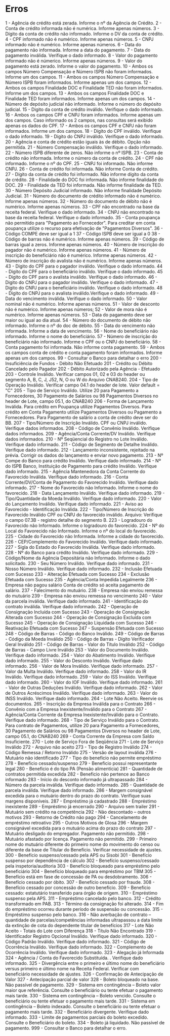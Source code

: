 # Erros
1 - Agência de crédito está zerada. Informe o nº da Agência de Crédito. 
2 - Conta de crédito informada não é numérica. Informe apenas números. 
3 - Dígito da conta de crédito não informado. Informe o DV da conta de crédito. 
4 - CPF informado não é numérico. Informe apenas números. 
5 - CNPJ informado não é numérico. Informe apenas números. 
6 - Data do pagamento não informada. Informe a data do pagamento. 
7 - Data do pagamento inválida. Verifique o dado informado. 
8 - Valor do pagamento informado não é númerico. Informe apenas números. 
9 - Valor do pagamento está zerado. Informe o valor do pagamento. 
10 - Ambos os campos Número Compensação e Número ISPB não foram informados. Informe um dos campos. 
11 - Ambos os campos Número Compensação e Número ISPB foram informados. Informe apenas um dos campos. 
12 - Ambos os campos Finalidade DOC e Finalidade TED não foram informados. Informe um dos campos. 
13 - Ambos os campos Finalidade DOC e Finalidade TED foram informados. Informe apenas um dos campos. 
14 - Número de depósito judicial não informado. Informe o número do depósito judicial. 
15 - Digito da conta de crédito inválido. Verifique o dado informado. 
16 - Ambos os campos CPF e CNPJ foram informados. Informe apenas um dos campos. Caso informado os 2 campos, nas consultas será exibido apenas os dados do CPF. 
17 - Ambos os campos CPF e CNPJ não foram informados. Informe um dos campos. 
18 - Dígito do CPF inválido. Verifique o dado informado. 
19 - Dígito do CNPJ inválido. Verifique o dado informado. 
20 - Agência e conta de crédito estão iguais às de débito. Opção não permitida. 
21 - Número Compensação inválido. Verifique o dado informado. 
22 - Número ISPB diferente de zeros. Não informe o nº ISPB. 
23 - Conta de crédito não informada. Informe o número da conta de crédito. 
24 - CPF não informado. Informe o nº do CPF. 
25 - CNPJ foi informado. Não informe CNPJ. 
26 - Conta de crédito foi informada. Não informe Conta de crédito. 
27 - Dígito da conta de crédito foi informado. Não informe dígito da conta de crédito. 
28 - Finalidade do DOC foi informada. Não informe finalidade do DOC. 
29 - Finalidade da TED foi informada. Não informe finalidade da TED. 
30 - Número Depósito Judicial informado. Não informe finalidade Depósito Judicial. 
31 - Número do documento de crédito informado não é numérico. Informe apenas números. 
32 - Número do documento de débito não é numérico. Informe apenas números. 
33 - CPF não encontrado na base da receita federal. Verifique o dado informado. 
34 - CNPJ não encontrado na base da receita federal. Verifique o dado informado. 
35 - Conta poupança não permitido para "Pagamento ao Fornecedor". Para creditar em conta poupança utilize o recurso para efetivação de "Pagamentos Diversos". 
36 - Código COMPE deve ser igual a 1 
37 - Código ISPB deve ser igual a 0 
38 - Código de barras não é numérico. Informe apenas números. 
39 - Código de barras igual a zeros. Informe apenas números. 
40 - Número de inscrição do pagador não é numérico. Informe apenas números. 
41 - Número de inscrição do beneficiário não é numérico. Informe apenas números. 
42 - Número de inscrição do avalista não é numérico. Informe apenas números. 
43 - Digito do CPF para o pagador inválido. Verifique o dado informado. 
44 - Digito do CPF para o beneficiário inválido. Verifique o dado informado. 
45 - Digito do CPF para o avalista inválido. Verifique o dado informado. 
46 - Digito do CNPJ para o pagador inválido. Verifique o dado informado. 
47 - Digito do CNPJ para o beneficiário inválido. Verifique o dado informado. 
48 - Digito do CNPJ para o avalista inválido.Verifique o dado informado. 
49 - Data do vencimento inválida. Verifique o dado informado. 
50 - Valor nominal não é numérico. Informe apenas números. 
51 - Valor de desconto não é numérico. Informe apenas números; 
52 - Valor de mora não é numérico. Informe apenas números. 
53 - Data do pagamento deve ser maior ou igual ao dia atual. 
54 - Número do documento de débito não informado. Informe o nº do doc de débito. 
55 - Data do vencimento não informada. Informe a data de vencimento. 
56 - Nome do beneficiário não informado. Informe o nome do beneficiário. 
57 - Número de inscrição do beneficiário não informado. Informe o CPF ou o CNPJ do beneficiário. 
58 - Conta pagamento foi informada. Não informe conta pagamento. 
59 - Ambos os campos conta de crédito e conta pagamento foram informados. Informe apenas um dos campos. 
99 - Consultar o Banco para detalhar o erro 
200 - Insuficiência de Fundos - Débito Não Efetuado 
201 - Crédito ou Débito Cancelado pelo Pagador 
202 - Débito Autorizado pela Agência - Efetuado 
203 - Controle Inválido. Verificar campos 01, 02 e 03 do header ou segmento A, B, C, J, J52, N, O ou W do Arquivo CNAB240. 
204 - Tipo de Operação Inválido. Verificar campo 04.1 do header de lote. Valor default = "C" 
205 - Tipo de Serviço Inválido. Utilize 20 para Pagamento a Fornecedores, 30 Pagamento de Salários ou 98 Pagamentos Diversos no header de Lote, campo 05.1, do CNAB240 
206 - Forma de Lançamento Inválida. Para crédito em Poupança utilize Pagamentos Diversos. Para crédito em Conta Pagamento utilize Pagamentos Diversos ou Pagamento a Fornecedores. Para Pagamento de salário a conta de crédito deve ser do BB. 
207 - Tipo/Número de Inscrição Inválido. CPF ou CNPJ inválido. Verifique dados informados. 
208 - Código de Convênio Inválido. Verifique dados informados. 
209 - Agência/Conta Corrente/DV Inválido. Verifique dados informados. 
210 - Nº Seqüencial do Registro no Lote Inválido. Verifique dado informado. 
211 - Código de Segmento de Detalhe Inválido. Verifique dado informado. 
212 - Lançamento inconsistente, rejeitado na prévia. Corrigir os dados do lançamento e enviar novo pagamento. 
213 - Nº Compe do Banco para crédito Inválido. Verifique dado informado. 
214 - Nº do ISPB Banco, Instituição de Pagamento para crédito Inválido. Verifique dado informado. 
215 - Agência Mantenedora da Conta Corrente do Favorecido Inválida. Verifique dado informado. 
216 - Conta Corrente/DV/Conta de Pagamento do Favorecido Inválido. Verifique dado informado. 
217 - Nome do Favorecido não Informado. Informe o nome do favorecido. 
218 - Data Lançamento Inválido. Verifique dado informado. 
219 - Tipo/Quantidade da Moeda Inválido. Verifique dado informado. 
220 - Valor do Lançamento Inválido. Verifique dado informado. 
221 - Aviso ao Favorecido - Identificação Inválida. 
222 - Tipo/Número de Inscrição do Favorecido Inválido CPF ou CNPJ do favorecido inválido. Arquivo: Verifique o campo 07.3B - registro detalhe do segmento B. 
223 - Logradouro do Favorecido não Informado. Informe o logradouro do favorecido. 
224 - Nº do Local do Favorecido não Informado. Informe o nº do local do favorecido. 
225 - Cidade do Favorecido não Informada. Informe a cidade do favorecido. 
226 - CEP/Complemento do Favorecido Inválido. Verifique dado informado. 
227 - Sigla do Estado do Favorecido Inválida. Verifique dado informado. 
228 - Nº do Banco para crédito Inválido. Verifique dado informado. 
229 - Código/Nome da Agência Depositária não Informado. Informe o dado solicitado. 
230 - Seu Número Inválido. Verifique dado informado. 
231 - Nosso Número Inválido. Verifique dado informado. 
232 - Inclusão Efetuada com Sucesso 
233 - Alteração Efetuada com Sucesso 
234 - Exclusão Efetuada com Sucesso 
235 - Agência/Conta Impedida Legalmente 
236 - Empresa não pagou salário Conta de crédito só aceita pagamento de salário. 
237 - Falecimento do mutuário. 
238 - Empresa não enviou remessa do mutuário 
239 - Empresa não enviou remessa no vencimento 
240 - Valor da parcela inválida. Verifique dado informado. 
241 - Identificação do contrato inválida. Verifique dado informado. 
242 - Operação de Consignação Incluída com Sucesso 
243 - Operação de Consignação Alterada com Sucesso 
244 - Operação de Consignação Excluída com Sucesso 
245 - Operação de Consignação Liquidada com Sucesso 
246 - Reativação Efetuada com Sucesso 
247 - Suspensão Efetuada com Sucesso 
248 - Código de Barras - Código do Banco Inválido. 
249 - Código de Barras - Código da Moeda Inválido 
250 - Código de Barras - Dígito Verificador Geral Inválido 
251 - Código de Barras - Valor do Título Inválido 
252 - Código de Barras - Campo Livre Inválido 
253 - Valor do Documento Inválido. Verifique dado informado. 
254 - Valor do Abatimento Inválido. Verifique dado informado. 
255 - Valor do Desconto Inválido. Verifique dado informado. 
256 - Valor de Mora Inválido. Verifique dado informado. 
257 - Valor da Multa Inválido. Verifique dado informado. 
258 - Valor do IR Inválido. Verifique dado informado. 
259 - Valor do ISS Inválido. Verifique dado informado. 
260 - Valor do IOF Inválido. Verifique dado informado. 
261 - Valor de Outras Deduções Inválido. Verifique dado informado. 
262 - Valor de Outros Acréscimos Inválido. Verifique dado informado. 
263 - Valor do INSS Inválido. Verifique dado informado. 
264 - Lote Não Aceito. Reenvie os documentos. 
265 - Inscrição da Empresa Inválida para o Contrato 
266 - Convênio com a Empresa Inexistente/Inválido para o Contrato 
267 - Agência/Conta Corrente da Empresa Inexistente/Inválido para o Contrato. Verifique dado informado. 
268 - Tipo de Serviço Inválido para o Contrato. Para contrato de Pagamentos, utilize 20 para Pagamento a Fornecedores, 30 Pagamento de Salários ou 98 Pagamentos Diversos no header de Lote, campo 05.1, do CNAB240 269 - Conta Corrente da Empresa com Saldo Insuficiente. 
270 - Lote de Serviço Fora de Seqüência 
271 - Lote de Serviço Inválido 
272 - Arquivo não aceito 
273 - Tipo de Registro Inválido 274 - Código Remessa / Retorno Inválido 
275 - Versão de layout inválida 
276 - Mutuário não identificado 
277 - Tipo do beneficio não permite empréstimo 
278 - Beneficio cessado/suspenso 
279 - Beneficio possui representante legal 
280 - Beneficio é do tipo PA (Pensão alimentícia) 
281 - Quantidade de contratos permitida excedida 
282 - Beneficio não pertence ao Banco informado 
283 - Início do desconto informado já ultrapassado 
284 - Número da parcela inválida. Verifique dado informado. 
285 - Quantidade de parcela inválida. Verifique dado informado. 
286 - Margem consignável excedida para o mutuário dentro do prazo do contrato. Verifique suas margens disponíveis. 
287 - Empréstimo já cadastrado 
288 - Empréstimo inexistente 
289 - Empréstimo já encerrado 
290 - Arquivo sem trailer 
291 - Mutuário sem crédito na competência 
292 - Não descontado – outros motivos 
293 - Retorno de Crédito não pago 
294 - Cancelamento de empréstimo retroativo 
295 - Outros Motivos de Glosa 
296 - Margem consignável excedida para o mutuário acima do prazo do contrato 
297 - Mutuário desligado do empregador. Pagamento não permitido. 
298 - Mutuário afastado por licença. Pagamento não permitido. 
299 - Primeiro nome do mutuário diferente do primeiro nome do movimento do censo ou diferente da base de Titular do Benefício. Verificar necessidade de ajustes. 
300 - Benefício suspenso/cessado pela APS ou Sisobi 
301 - Benefício suspenso por dependência de cálculo 
302 - Benefício suspenso/cessado pela inspetoria/auditoria 
303 - Benefício bloqueado para empréstimo pelo beneficiário 
304 - Benefício bloqueado para empréstimo por TBM 
305 - Benefício está em fase de concessão de PA ou desdobramento. 
306 - Benefício cessado por óbito. 
307 - Benefício cessado por fraude. 
308 - Benefício cessado por concessão de outro benefício. 
309 - Benefício cessado: estatutário transferido para órgão de origem. 
310 - Empréstimo suspenso pela APS. 
311 - Empréstimo cancelado pelo banco. 
312 - Crédito transformado em PAB. 
313 - Término da consignação foi alterado. 
314 - Fim do empréstimo ocorreu durante período de suspensão ou concessão. 
315 - Empréstimo suspenso pelo banco. 
316 - Não averbação de contrato – quantidade de parcelas/competências informadas ultrapassou a data limite da extinção de cota do dependente titular de benefícios 
317 - Lote Não Aceito - Totais do Lote com Diferença 
318 - Título Não Encontrado 
319 - Identificador Registro Opcional Inválido. Verifique dado informado. 
320 - Código Padrão Inválido. Verifique dado informado. 
321 - Código de Ocorrência Inválido. Verifique dado informado. 
322 - Complemento de Ocorrência Inválido. Verifique dado informado. 
323 - Alegação já Informada 
324 - Agência / Conta do Favorecido Substituída. . Verifique dado informado. 
325 - Divergência entre o primeiro e último nome do beneficiário versus primeiro e último nome na Receita Federal. Verificar com beneficiário necessidade de ajustes. 
326 - Confirmação de Antecipação de Valor 
327 - Antecipação parcial de valor 328 - Boleto bloqueado na base. Não passível de pagamento. 
329 - Sistema em contingência – Boleto valor maior que referência. Consulte o beneficiário ou tente efetuar o pagamento mais tarde. 
330 - Sistema em contingência – Boleto vencido. Consulte o beneficiário ou tente efetuar o pagamento mais tarde. 
331 - Sistema em contingência – Boleto indexado. Consulte o beneficiário ou tente efetuar o pagamento mais tarde. 
332 - Beneficiário divergente. Verifique dado informado. 
333 - Limite de pagamentos parciais do boleto excedido. Consulte o Beneficiário do boleto. 
334 - Boleto já liquidado. Não passível de pagamento. 
999 - Consultar o Banco para detalhar o erro.
